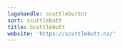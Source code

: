 ```yaml
---
logohandle: scuttlebuttnz
sort: scuttlebutt
title: Scuttlebutt
website: 'https://scuttlebutt.nz/'
---
```

